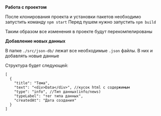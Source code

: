**Работа с проектом**

После клонирования проекта и установки пакетов необходимо запустить команду `npm start`
Перед пушем нужно запустить `npm build`

Таким образом все изменения в проекте будут перекомпелированы

**Добавление новых данных**

В папке `./src/json-db/` лежат все необходимые `.json` файлы. В них и добавлять новые данные

Структура будет следующей: 

```
[
  {
    "title": "Тема",
    "text": "<div>Data</div>", //кусок html с содержимым
    "type": "info", //Тип данных(info/news)
    "typeLabel": "тег типа данных",
    "createdAt": "Дата создания"
  }
]
```